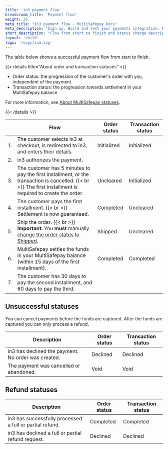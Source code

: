 ```yaml
---
title: 'in3 payment flow'
breadcrumb_title: 'Payment flow'
weight: 30
meta_title: "in3 payment flow - MultiSafepay Docs"
meta_description: "Sign up. Build and test your payments integration. Explore our products and services. Use our API reference, SDKs, and wrappers. Get support."
short_description: "Flow from start to finish and status change descriptions"
layout: 'child'
logo: '/svgs/in3.svg'
---
```


The table below shows a successful payment flow from start to finish.  

{{< details title="About order and transaction statuses" >}}

- Order status: the progression of the customer's order with you, independent of the payment
- Transaction status: the progression towards settlement in your MultiSafepay balance

For more information, see [About MultiSafepay statuses](/payments/multisafepay-statuses/).

{{< /details >}}

|                       | Flow      | Order status | Transaction status |
|-----|----|---|------|
| 1. | The customer selects in3 at checkout, is redirected to in3, and enters their details. | Initialized   | Initialized  |
| 2. | in3 authorizes the payment. |   |   |
| 3. | The customer has 5 minutes to pay the first installment, or the transaction is cancelled. {{< br >}} The first installment is required to create the order. | Uncleared  | Initialized  |
| 4. | The customer pays the first installment. {{< br >}} Settlement is now guaranteed. | Completed  | Uncleared  |
| 5. | Ship the order. {{< br >}} **Important:** You **must** manually [change the order status to Shipped](/payments/methods/billing-suite/in3/user-guide/changing-order-status-to-shipped/).  | Shipped | Uncleared | 
| 6. | MultiSafepay settles the funds in your MultiSafepay balance (within 15 days of the first installment). | Completed | Completed |
| 7. | The customer has 30 days to pay the second installment, and 60 days to pay the third. |  | |


## Unsuccessful statuses
You can cancel payments before the funds are captured. After the funds are captured you can only process a refund.

| Description                      | Order status      | Transaction status |
|----|---|----------|
| in3 has declined the payment. No order was created.    | Declined   | Declined   |
| The payment was cancelled or abandoned. | Void    | Void    |

## Refund statuses

| Description                      | Order status      | Transaction status |
|----|-----|-----|
| in3 has successfully processed a full or partial refund. | Completed    | Completed   |
| in3 has declined a full or partial refund request.  | Declined      | Declined   |


